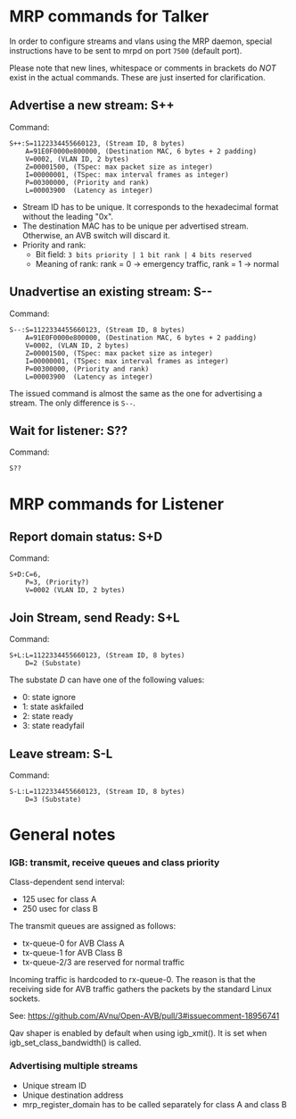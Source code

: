 # MRP commands for Talker

In order to configure streams and vlans using the MRP daemon, special instructions
have to be sent to mrpd on port `7500` (default port).

Please note that new lines, whitespace or comments in brackets do *NOT* exist in
the actual commands.
These are just inserted for clarification.

## Advertise a new stream: S++

Command:
```
S++:S=1122334455660123, (Stream ID, 8 bytes)
    A=91E0F0000e800000, (Destination MAC, 6 bytes + 2 padding)
    V=0002, (VLAN ID, 2 bytes)
    Z=00001500, (TSpec: max packet size as integer)
    I=00000001, (TSpec: max interval frames as integer)
    P=00300000, (Priority and rank)
    L=00003900  (Latency as integer)
```
* Stream ID has to be unique. It corresponds to the hexadecimal format without
  the leading "0x".
* The destination MAC has to be unique per advertised stream. Otherwise, an AVB
  switch will discard it.
* Priority and rank:
  * Bit field: `3 bits priority | 1 bit rank | 4 bits reserved`
  * Meaning of rank: rank = 0 -> emergency traffic, rank = 1 -> normal


## Unadvertise an existing stream: S--

Command:
```
S--:S=1122334455660123, (Stream ID, 8 bytes)
    A=91E0F0000e800000, (Destination MAC, 6 bytes + 2 padding)
    V=0002, (VLAN ID, 2 bytes)
    Z=00001500, (TSpec: max packet size as integer)
    I=00000001, (TSpec: max interval frames as integer)
    P=00300000, (Priority and rank)
    L=00003900  (Latency as integer)
```

The issued command is almost the same as the one for advertising a stream. The
only difference is `S--`.

## Wait for listener: S??

Command:
```
S??
```


# MRP commands for Listener

## Report domain status: S+D

Command:
```
S+D:C=6,
    P=3, (Priority?)
    V=0002 (VLAN ID, 2 bytes)
```

## Join Stream, send Ready: S+L

Command:
```
S+L:L=1122334455660123, (Stream ID, 8 bytes)
    D=2 (Substate)
```
The substate *D* can have one of the following values:
* 0: state ignore
* 1: state askfailed
* 2: state ready
* 3: state readyfail

## Leave stream: S-L

Command:
```
S-L:L=1122334455660123, (Stream ID, 8 bytes)
    D=3 (Substate)
```

# General notes

### IGB: transmit, receive queues and class priority

Class-dependent send interval:
* 125 usec for class A
* 250 usec for class B

The transmit queues are assigned as follows:
* tx-queue-0 for AVB Class A
* tx-queue-1 for AVB Class B
* tx-queue-2/3 are reserved for normal traffic

Incoming traffic is hardcoded to rx-queue-0. The reason is that the receiving side
for AVB traffic gathers the packets by the standard Linux sockets.

See: https://github.com/AVnu/Open-AVB/pull/3#issuecomment-18956741

Qav shaper is enabled by default when using igb_xmit(). It is set when igb_set_class_bandwidth() is called.

### Advertising multiple streams

* Unique stream ID
* Unique destination address
* mrp_register_domain has to be called separately for class A and class B
